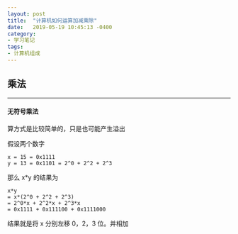 ```yaml
---
layout: post
title:  "计算机如何运算加减乘除"
date:   2019-05-19 10:45:13 -0400
category:
- 学习笔记
tags: 
- 计算机组成
---
```


## 乘法
---


#### 无符号乘法
算方式是比较简单的，只是也可能产生溢出

假设两个数字

    x = 15 = 0x1111
    y = 13 = 0x1101 = 2^0 + 2^2 + 2^3
那么 x*y 的结果为

    x*y 
    = x*(2^0 + 2^2 + 2^3) 
    = 2^0*x + 2^2*x + 2^3*x
    = 0x1111 + 0x111100 + 0x1111000

结果就是将 x 分别左移 0，2，3 位。并相加